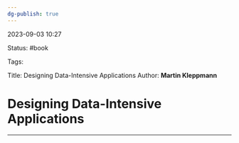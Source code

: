 ```yaml
---
dg-publish: true
---
```

2023-09-03 10:27

Status: #book

Tags:

Title: Designing Data-Intensive Applications
Author: **Martin Kleppmann**
# Designing Data-Intensive Applications

---
